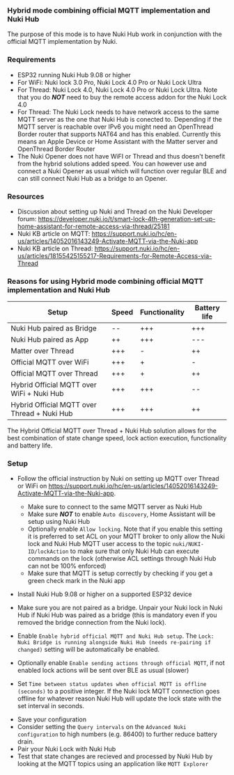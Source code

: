 ### Hybrid mode combining official MQTT implementation and Nuki Hub ###

The purpose of this mode is to have Nuki Hub work in conjunction with the official MQTT implementation by Nuki.

### Requirements ###

- ESP32 running Nuki Hub 9.08 or higher
- For WiFi: Nuki lock 3.0 Pro, Nuki Lock 4.0 Pro or Nuki Lock Ultra
- For Thread: Nuki Lock 4.0, Nuki Lock 4.0 Pro or Nuki Lock Ultra. Note that you do ***NOT*** need to buy the remote access addon for the Nuki Lock 4.0
- For Thread: The Nuki Lock needs to have network access to the same MQTT server as the one that Nuki Hub is conected to. Depending if the MQTT server is reachable over IPv6 you might need an OpenThread Border router that supports NAT64 and has this enabled. Currently this means an Apple Device or Home Assistant with the Matter server and OpenThread Border Router
- The Nuki Opener does not have WiFI or Thread and thus doesn't benefit from the hybrid solutions added speed. You can however use and connect a Nuki Opener as usual which will function over regular BLE and can still connect Nuki Hub as a bridge to an Opener.

### Resources ###

- Discussion about setting up Nuki and Thread on the Nuki Developer forum: https://developer.nuki.io/t/smart-lock-4th-generation-set-up-home-assistant-for-remote-access-via-thread/25181
- Nuki KB article on MQTT: https://support.nuki.io/hc/en-us/articles/14052016143249-Activate-MQTT-via-the-Nuki-app
- Nuki KB article on Thread: https://support.nuki.io/hc/en-us/articles/18155425155217-Requirements-for-Remote-Access-via-Thread

### Reasons for using Hybrid mode combining official MQTT implementation and Nuki Hub

| Setup                                       | Speed         | Functionality  | Battery life | 
|---------------------------------------------|---------------|----------------|--------------|
| Nuki Hub paired as Bridge                   | --            | +++            | +++          |
| Nuki Hub paired as App                      | ++            | +++            | ---          |
| Matter over Thread                          | +++           | -              | ++           |
| Official MQTT over WiFi                     | +++           | +              | -            |
| Official MQTT over Thread                   | +++           | +              | ++           |
| Hybrid Official MQTT over WiFi + Nuki Hub   | +++           | +++            | --           |
| Hybrid Official MQTT over Thread + Nuki Hub | +++           | +++            | ++           |

The Hybrid Official MQTT over Thread + Nuki Hub solution allows for the best combination of state change speed, lock action execution, functionality and battery life.

### Setup ###

- Follow the official instruction by Nuki on setting up MQTT over Thread or WiFi on https://support.nuki.io/hc/en-us/articles/14052016143249-Activate-MQTT-via-the-Nuki-app.
  - Make sure to connect to the same MQTT server as Nuki Hub
  - Make sure ***NOT*** to enable `Auto discovery`, Home Assistant will be setup using Nuki Hub
  - Optionally enable `Allow locking`. Note that if you enable this setting it is preferred to set ACL on your MQTT broker to only allow the Nuki lock and Nuki Hub MQTT user access to the topic `nuki/NUKI-ID/lockAction` to make sure that only Nuki Hub can execute commands on the lock (otherwise ACL settings through Nuki Hub can not be 100% enforced)
  - Make sure that MQTT is setup correctly by checking if you get a green check mark in the Nuki app
 
- Install Nuki Hub 9.08 or higher on a supported ESP32 device
- Make sure you are not paired as a bridge. Unpair your Nuki lock in Nuki Hub if Nuki Hub was paired as a bridge (this is mandatory even if you removed the bridge connection from the Nuki lock).
- Enable `Enable hybrid official MQTT and Nuki Hub setup`. The `Lock: Nuki Bridge is running alongside Nuki Hub (needs re-pairing if changed)` setting will be automatically be enabled.
- Optionally enable `Enable sending actions through official MQTT`, if not enabled lock actions will be sent over BLE as usual (slower)
- Set `Time between status updates when official MQTT is offline (seconds)` to a positive integer. If the Nuki lock MQTT connection goes offline for whatever reason Nuki Hub will update the lock state with the set interval in seconds.
<!--- Optionally enable `Retry command sent using official MQTT over BLE if failed`. If sending a lock action over the official MQTT implementation fails the command will be resent over BLE if this is enabled. Requires `Enable sending actions through official MQTT` to be enabled.!-->
- Save your configuration
- Consider setting the `Query intervals` on the `Advanced Nuki configuration` to high numbers (e.g. 86400) to further reduce battery drain.
- Pair your Nuki Lock with Nuki Hub
- Test that state changes are recieved and processed by Nuki Hub by looking at the MQTT topics using an application like `MQTT Explorer`
